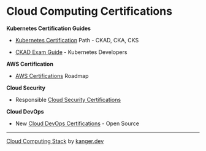 # Cloud Computing Certifications


**Kubernetes Certification Guides**

* [Kubernetes Certification](https://kanger.dev/kubernetes-certification-training-paths/) Path - CKAD, CKA, CKS

* [CKAD Exam Guide](https://kanger.dev/new-ckad-exam-guide-certified-kubernetes-application-developer/) - Kubernetes Developers


**AWS Certification**

* [AWS Certifications](https://kanger.dev/aws-certification-path/) Roadmap

**Cloud Security**

* Responsible [Cloud Security Certifications](https://kanger.dev/engineer-cloud-security-certifications/) 


**Cloud DevOps**

* New [Cloud DevOps Certifications](https://kanger.dev/cloud-devops-bootcamps-engineers/) - Open Source 


--- 

[Cloud Computing Stack](https://kanger.dev/stacks/cloud-computing/) by [kanger.dev](https://kanger.dev)
